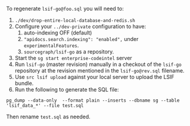 To regenerate `lsif-go@foo.sql` you will need to:

1. `./dev/drop-entire-local-database-and-redis.sh`
2. Configure your `../dev-private` configuration to have:
   1. auto-indexing OFF (default)
   2. `"apidocs.search.indexing": "enabled",` under `experimentalFeatures`.
   3. `sourcegraph/lsif-go` as a repository.
3. Start the `sg start enterprise-codeintel` server
4. Run `lsif-go` (master revision) manually in a checkout of the `lsif-go` repository at the revision mentioned in the `lsif-go@rev.sql` filename.
5. Use `src lsif upload` against your local server to upload the LSIF bundle.
6. Run the following to generate the SQL file:

```
pg_dump --data-only  --format plain --inserts --dbname sg --table 'lsif_data_*' --file test.sql
```

Then rename `test.sql` as needed.
